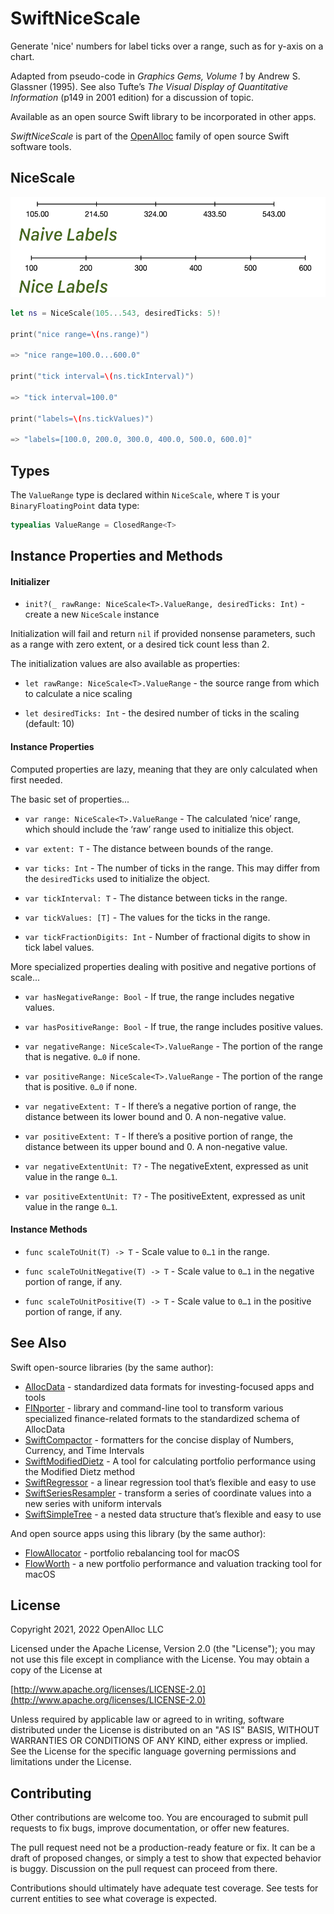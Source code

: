# SwiftNiceScale

Generate 'nice' numbers for label ticks over a range, such as for y-axis on a chart.

Adapted from pseudo-code in *Graphics Gems, Volume 1* by Andrew S. Glassner (1995). See also Tufte’s _The Visual Display of Quantitative Information_ (p149 in 2001 edition) for a discussion of topic.

Available as an open source Swift library to be incorporated in other apps.

_SwiftNiceScale_ is part of the [OpenAlloc](https://github.com/openalloc) family of open source Swift software tools.

## NiceScale

<img src="https://github.com/openalloc/SwiftNiceScale/blob/main/Images/naive_nice.png" width="525" height="160"/>

```swift
let ns = NiceScale(105...543, desiredTicks: 5)!

print("nice range=\(ns.range)")

=> "nice range=100.0...600.0"

print("tick interval=\(ns.tickInterval)")

=> "tick interval=100.0"

print("labels=\(ns.tickValues)")

=> "labels=[100.0, 200.0, 300.0, 400.0, 500.0, 600.0]"
```

## Types

The `ValueRange` type is declared within `NiceScale`, where `T` is your `BinaryFloatingPoint` data type:

```swift
typealias ValueRange = ClosedRange<T>
```

## Instance Properties and Methods

#### Initializer

- `init?(_ rawRange: NiceScale<T>.ValueRange, desiredTicks: Int)` - create a new `NiceScale` instance

Initialization will fail and return `nil` if provided nonsense parameters, such as a range with zero extent, or a desired tick count less than 2.

The initialization values are also available as properties:

- `let rawRange: NiceScale<T>.ValueRange` - the source range from which to calculate a nice scaling

- `let desiredTicks: Int` - the desired number of ticks in the scaling (default: 10)

#### Instance Properties

Computed properties are lazy, meaning that they are only calculated when first needed.

The basic set of properties...

- `var range: NiceScale<T>.ValueRange` - The calculated ‘nice’ range, which should include the ‘raw’ range used to initialize this object.

- `var extent: T` - The distance between bounds of the range.

- `var ticks: Int` - The number of ticks in the range. This may differ from the `desiredTicks` used to initialize the object.

- `var tickInterval: T` - The distance between ticks in the range.

- `var tickValues: [T]` - The values for the ticks in the range.

- `var tickFractionDigits: Int` - Number of fractional digits to show in tick label values.

More specialized properties dealing with positive and negative portions of scale...

- `var hasNegativeRange: Bool` - If true, the range includes negative values.

- `var hasPositiveRange: Bool` - If true, the range includes positive values.

- `var negativeRange: NiceScale<T>.ValueRange` - The portion of the range that is negative. `0…0` if none.

- `var positiveRange: NiceScale<T>.ValueRange` - The portion of the range that is positive. `0…0` if none.

- `var negativeExtent: T` - If there’s a negative portion of range, the distance between its lower bound and 0. A non-negative value.

- `var positiveExtent: T` - If there’s a positive portion of range, the distance between its upper bound and 0. A non-negative value.

- `var negativeExtentUnit: T?` - The negativeExtent, expressed as unit value in the range `0…1`.

- `var positiveExtentUnit: T?` - The positiveExtent, expressed as unit value in the range `0…1`.

#### Instance Methods

- `func scaleToUnit(T) -> T` - Scale value to `0…1` in the range. 

- `func scaleToUnitNegative(T) -> T` - Scale value to `0…1` in the negative portion of range, if any.

- `func scaleToUnitPositive(T) -> T` - Scale value to `0…1` in the positive portion of range, if any.

## See Also

Swift open-source libraries (by the same author):

* [AllocData](https://github.com/openalloc/AllocData) - standardized data formats for investing-focused apps and tools
* [FINporter](https://github.com/openalloc/FINporter) - library and command-line tool to transform various specialized finance-related formats to the standardized schema of AllocData
* [SwiftCompactor](https://github.com/openalloc/SwiftCompactor) - formatters for the concise display of Numbers, Currency, and Time Intervals
* [SwiftModifiedDietz](https://github.com/openalloc/SwiftModifiedDietz) - A tool for calculating portfolio performance using the Modified Dietz method
* [SwiftRegressor](https://github.com/openalloc/SwiftRegressor) - a linear regression tool that’s flexible and easy to use
* [SwiftSeriesResampler](https://github.com/openalloc/SwiftSeriesResampler) - transform a series of coordinate values into a new series with uniform intervals
* [SwiftSimpleTree](https://github.com/openalloc/SwiftSimpleTree) - a nested data structure that’s flexible and easy to use

And open source apps using this library (by the same author):

* [FlowAllocator](https://openalloc.github.io/FlowAllocator/index.html) - portfolio rebalancing tool for macOS
* [FlowWorth](https://openalloc.github.io/FlowWorth/index.html) - a new portfolio performance and valuation tracking tool for macOS


## License

Copyright 2021, 2022 OpenAlloc LLC

Licensed under the Apache License, Version 2.0 (the "License"); you may not use this file except in compliance with the License. You may obtain a copy of the License at

[http://www.apache.org/licenses/LICENSE-2.0](http://www.apache.org/licenses/LICENSE-2.0)

Unless required by applicable law or agreed to in writing, software distributed under the License is distributed on an "AS IS" BASIS, WITHOUT WARRANTIES OR CONDITIONS OF ANY KIND, either express or implied. See the License for the specific language governing permissions and limitations under the License.

## Contributing

Other contributions are welcome too. You are encouraged to submit pull requests to fix bugs, improve documentation, or offer new features. 

The pull request need not be a production-ready feature or fix. It can be a draft of proposed changes, or simply a test to show that expected behavior is buggy. Discussion on the pull request can proceed from there.

Contributions should ultimately have adequate test coverage. See tests for current entities to see what coverage is expected.

